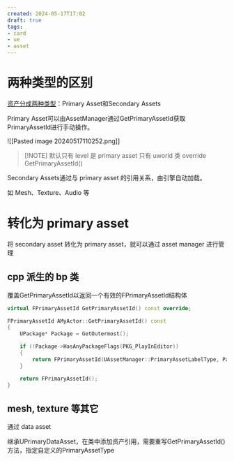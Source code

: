 ```yaml
---
created: 2024-05-17T17:02
draft: true
tags: 
- card
- ue
- asset
---
```


# 两种类型的区别

[资产分成两种类型](https://blog.uwa4d.com/archives/USparkle_Unrealassets.html)：Primary Asset和Secondary Assets

Primary Asset可以由AssetManager通过GetPrimaryAssetId获取PrimaryAssetId进行手动操作。

![[Pasted image 20240517110252.png]]


> [!NOTE] 默认只有  level 是 primary asset
> 只有 uworld 类 override GetPrimaryAssetId()


Secondary Assets通过与 primary asset 的引用关系，由引擎自动加载。

如 Mesh、Texture、Audio 等

# 转化为 primary asset

将 secondary asset 转化为 primary asset，就可以通过 asset manager 进行管理

## cpp 派生的 bp 类

覆盖GetPrimaryAssetId以返回一个有效的FPrimaryAssetId结构体

```cpp
virtual FPrimaryAssetId GetPrimaryAssetId() const override;

FPrimaryAssetId AMyActor::GetPrimaryAssetId() const
{
	UPackage* Package = GetOutermost();

	if (!Package->HasAnyPackageFlags(PKG_PlayInEditor))
	{
		return FPrimaryAssetId(UAssetManager::PrimaryAssetLabelType, Package->GetFName());
	}

	return FPrimaryAssetId();
}
```

## mesh, texture 等其它

通过 data asset

继承UPrimaryDataAsset，在类中添加资产引用，需要重写GetPrimaryAssetId()方法，指定自定义的PrimaryAssetType



